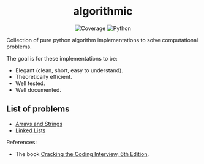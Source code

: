 <h1 align="center" style="border-bottom: none;"> algorithmic </h1>

<p align="center">
  <a>
    <img alt="Coverage" src="https://codecov.io/gh/tomaslink/algorithmic/graph/badge.svg?token=U8IXA9B0VD">
    <img alt="Python" src="https://img.shields.io/badge/python-3.8 | 3.9 | 3.10 | 3.11 | 3.12 -blue.svg">
  </a>
</p>

[Cracking the Coding Interview, 6th Edition]: https://www.amazon.com/gp/product/0984782850/ref=as_li_ss_tl?ie=UTF8&tag=care01-20&linkCode=as2&camp=217145&creative098478285050tiveASIN=0984782850

[Arrays and Strings]: docs/arrays-and-strings.md
[Linked Lists]: docs/linked-lists.md

Collection of pure python algorithm implementations to solve computational problems.

The goal is for these implementations to be:
- Elegant (clean, short, easy to understand).
- Theoretically efficient.
- Well tested.
- Well documented.

## List of problems
   - [Arrays and Strings]
   - [Linked Lists]

References:
- The book [Cracking the Coding Interview, 6th Edition].